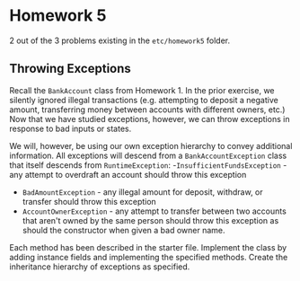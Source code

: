 # Homework 5

2 out of the 3 problems existing in the `etc/homework5` folder.

## Throwing Exceptions

Recall the `BankAccount` class from Homework 1.
In the prior exercise,
we silently ignored illegal transactions
(e.g. attempting to deposit a negative amount,
transferring money between accounts with different owners,
etc.)
Now that we have studied exceptions,
however,
we can throw exceptions in response to bad inputs or states.

We will,
however,
be using our own exception hierarchy to convey additional information.
All exceptions will descend from a `BankAccountException` class that itself descends from `RuntimeException`:
-`InsufficientFundsException` - any attempt to overdraft an account should throw this exception
- `BadAmountException` - any illegal amount for deposit, withdraw, or transfer should throw this exception
- `AccountOwnerException` - any attempt to transfer between two accounts that aren't owned by the same person should throw this exception as should the constructor when given a bad owner name.

Each method has been described in the starter file.
Implement the class by adding instance fields and implementing the specified methods.
Create the inheritance hierarchy of exceptions as specified.
